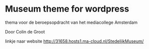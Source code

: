 # Museum theme for wordpress

thema voor de beroepsopdracht van het mediacollege Amsterdam

Door Colin de Groot

linkje naar website
http://31658.hosts1.ma-cloud.nl/StedelijkMuseum/

















